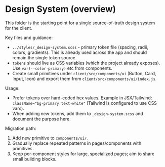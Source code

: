 # Design System (overview)

This folder is the starting point for a single source-of-truth design system for the client.

Key files and guidance:

- `../styles/_design-system.scss` - primary token file (spacing, radii, colors, gradients). This is already used across the app and should remain the single token source.
- `tokens` should live as CSS variables (which the project already exposes). Use `var(--color-primary)` etc from components.
- Create small primitives under `client/src/components/ui` (Button, Card, Input, Icon) and export them from `client/src/components/ui/index.js`.

Usage:

- Prefer tokens over hard-coded hex values. Example in JSX/Tailwind: `className="bg-primary text-white"` (Tailwind is configured to use CSS vars).
- When adding new tokens, add them to `_design-system.scss` and document the purpose here.

Migration path:
1. Add new primitive to `components/ui/`.
2. Gradually replace repeated patterns in pages/components with primitives.
3. Keep per-component styles for large, specialized pages; aim to share small building blocks.

